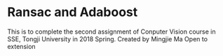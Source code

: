 # Ransac and Adaboost

This is to complete the second assignment of Conputer Vision course in SSE, Tongji University in 2018 Spring.
Created by Mingjie Ma
Open to extension

